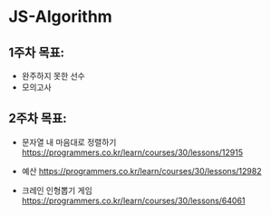 # JS-Algorithm

## 1주차 목표: 
  - 완주하지 못한 선수
  - 모의고사
  
## 2주차 목표: 
  - 문자열 내 마음대로 정렬하기
https://programmers.co.kr/learn/courses/30/lessons/12915

  - 예산
https://programmers.co.kr/learn/courses/30/lessons/12982

  - 크레인 인형뽑기 게임
https://programmers.co.kr/learn/courses/30/lessons/64061
